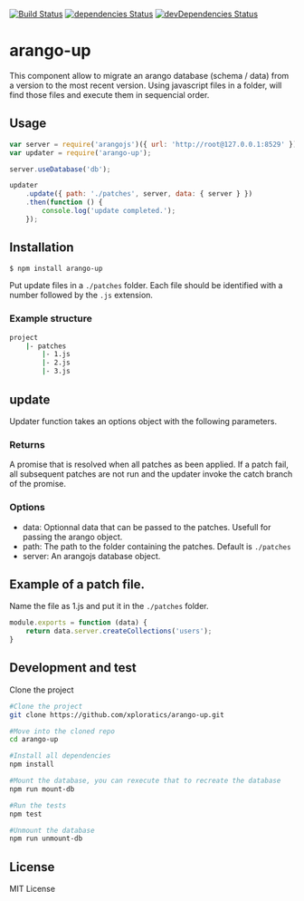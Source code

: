 [![Build Status](https://travis-ci.org/xploratics/arango-up.svg)](https://travis-ci.org/xploratics/arango-up)
[![dependencies Status](https://david-dm.org/xploratics/arango-up/status.svg)](https://david-dm.org/xploratics/arango-up)
[![devDependencies Status](https://david-dm.org/xploratics/arango-up/dev-status.svg)](https://david-dm.org/xploratics/arango-up?type=dev)

# arango-up
This component allow to migrate an arango database (schema / data) from a version to the most recent version.
Using javascript files in a folder, will find those files and execute them in sequencial order. 

## Usage

```js
var server = require('arangojs')({ url: 'http://root@127.0.0.1:8529' });
var updater = require('arango-up');

server.useDatabase('db');

updater
    .update({ path: './patches', server, data: { server } })
    .then(function () {
        console.log('update completed.');
    });
```

## Installation

```bash
$ npm install arango-up
```

Put update files in a `./patches` folder.
Each file should be identified with a number followed by the `.js` extension.

### Example structure

```bash
project
    |- patches
        |- 1.js
        |- 2.js
        |- 3.js
```

## update
Updater function takes an options object with the following parameters.

### Returns
A promise that is resolved when all patches as been applied.
If a patch fail, all subsequent patches are not run and the updater invoke
the catch branch of the promise.

### Options

- data:
Optionnal data that can be passed to the patches.
Usefull for passing the arango object.
- path:
The path to the folder containing the patches. Default is `./patches`
- server:
An arangojs database object.

## Example of a patch file.

Name the file as 1.js and put it in the `./patches` folder.
```js
module.exports = function (data) {
    return data.server.createCollections('users');
}
```

## Development and test
Clone the project

```bash
#Clone the project
git clone https://github.com/xploratics/arango-up.git

#Move into the cloned repo
cd arango-up

#Install all dependencies
npm install

#Mount the database, you can rexecute that to recreate the database
npm run mount-db

#Run the tests
npm test

#Unmount the database
npm run unmount-db
```

## License
MIT License
